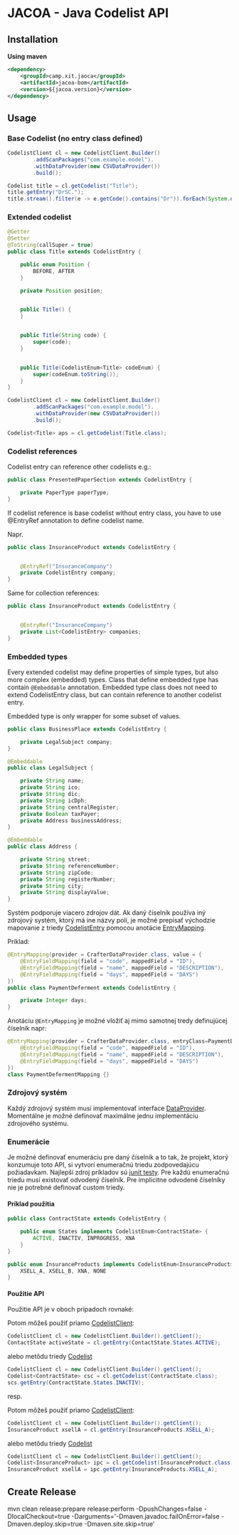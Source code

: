 # JACOA - Java Codelist API

## Installation

**Using maven**

```xml
<dependency>
    <groupId>camp.xit.jaoca</groupId>
    <artifactId>jacoa-bom</artifactId>
    <version>${jacoa.version}</version>
</dependency>
```

## Usage

### Base Codelist (no entry class defined)

```java
CodelistClient cl = new CodelistClient.Builder()
        .addScanPackages("com.example.model").
        .withDataProvider(new CSVDataProvider())
        .build();

Codelist title = cl.getCodelist("Title");
title.getEntry("DrSC.");
title.stream().filter(e -> e.getCode().contains("Dr")).forEach(System.out::println);
```

### Extended codelist

```java
@Getter
@Setter
@ToString(callSuper = true)
public class Title extends CodelistEntry {

    public enum Position {
        BEFORE, AFTER
    }

    private Position position;


    public Title() {
    }


    public Title(String code) {
        super(code);
    }


    public Title(CodelistEnum<Title> codeEnum) {
        super(codeEnum.toString());
    }
}
```

```java
CodelistClient cl = new CodelistClient.Builder()
        .addScanPackages("com.example.model").
        .withDataProvider(new CSVDataProvider())
        .build();

Codelist<Title> aps = cl.getCodelist(Title.class);
```

### Codelist references

Codelist entry can reference other codelists e.g.:

```java
public class PresentedPaperSection extends CodelistEntry {

    private PaperType paperType;
}
```

If codelist reference is base codelist without entry class, you have to use @EntryRef annotation to define codelist name.

Napr.

```java
public class InsuranceProduct extends CodelistEntry {


    @EntryRef("InsuranceCompany")
    private CodelistEntry company;
}
```

Same for collection references:

```java
public class InsuranceProduct extends CodelistEntry {


    @EntryRef("InsuranceCompany")
    private List<CodelistEntry> companies;
}
```
### Embedded types

Every extended codelist may define properties of simple types, but also more complex (embedded) types.
Class that define embedded type has contain `@Embeddable` annotation. Embedded type class does not need to
extend CodelistEntry class, but can contain reference to another codelist entry.

Embedded type is only wrapper for some subset of values.

```java
public class BusinessPlace extends CodelistEntry {

    private LegalSubject company;
}
```

```java
@Embeddable
public class LegalSubject {

    private String name;
    private String ico;
    private String dic;
    private String icDph;
    private String centralRegister;
    private Boolean taxPayer;
    private Address businessAddress;
}

@Embeddable
public class Address {

    private String street;
    private String referenceNumber;
    private String zipCode;
    private String registerNumber;
    private String city;
    private String displayValue;
}
```

Systém podporuje viacero zdrojov dát. Ak daný čiselník používa iný zdrojový systém, ktorý má ine názvy polí,
je možné prepísať východzie mapovanie z triedy [CodelistEntry](src/main/java/camp/xit/kiwi/codelist/client/model/CodelistEntry.java)
pomocou anotácie [EntryMapping](src/main/java/camp/xit/kiwi/codelist/client/EntryMapping.java).

Príklad:

```java
@EntryMapping(provider = CrafterDataProvider.class, value = {
    @EntryFieldMapping(field = "code", mappedField = "ID"),
    @EntryFieldMapping(field = "name", mappedField = "DESCRIPTION"),
    @EntryFieldMapping(field = "days", mappedField = "DAYS")
})
public class PaymentDeferment extends CodelistEntry {

    private Integer days;
}
```

Anotáciu `@EntryMapping` je možné vložiť aj mimo samotnej tredy definujúcej číselník napr:

```java
@EntryMapping(provider = CrafterDataProvider.class, entryClass=PaymentDeferment.class, value = {
    @EntryFieldMapping(field = "code", mappedField = "ID"),
    @EntryFieldMapping(field = "name", mappedField = "DESCRIPTION"),
    @EntryFieldMapping(field = "days", mappedField = "DAYS")
})
class PaymentDefermentMapping {}
```

### Zdrojový systém

Každý zdrojový systém musí implementovať interface [DataProvider](src/main/java/camp/xit/kiwi/codelist/provider/DataProvider.java).
Momentálne je možné definovať maximálne jednu implementáciu zdrojového systému.

### Enumerácie

Je možné definovať enumeráciu pre daný číselník a to tak, že projekt, ktorý konzumuje toto API, si vytvorí enumeračnú triedu zodpovedajúcu požiadavkam. Najlepší zdroj príkladov sú [junit testy](src/test/java/camp/xit/kiwi/codelist/client/CodelistEnumTest.java). Pre každú enumeračnú triedu musí existovať odvodený číselník. Pre implicitne odvodené číselníky nie je potrebné definovať custom triedy.

#### Príklad použitia

```java
public class ContractState extends CodelistEntry {

    public enum States implements CodelistEnum<ContractState> {
        ACTIVE, INACTIV, INPROGRESS, XNA
    }
}
```

```java
public enum InsuranceProducts implements CodelistEnum<InsuranceProduct> {
    XSELL_A, XSELL_B, XNA, NONE
}
```

#### Použitie API

Použitie API je v oboch prípadoch rovnaké:

Potom môžeš použiť priamo [CodelistClient](src/main/java/camp/xit/kiwi/codelist/client/CodelistClient.java):

```java
CodelistClient cl = new CodelistClient.Builder().getClient();
ContactState activeState = cl.getEntry(ContactState.States.ACTIVE);
```

alebo metôdu triedy [Codelist](src/main/java/camp/xit/kiwi/codelist/client/model/Codelist.java)

```java
CodelistClient cl = new CodelistClient.Builder().getClient();
Codelist<ContractState> csc = cl.getCodelist(ContractState.class);
scs.getEntry(ContractState.States.INACTIV);
```

resp.

Potom môžeš použiť priamo [CodelistClient](src/main/java/camp/xit/kiwi/codelist/client/CodelistClient.java):

```java
CodelistClient cl = new CodelistClient.Builder().getClient();
InsuranceProduct xsellA = cl.getEntry(InsuranceProducts.XSELL_A);
```

alebo metôdu triedy [Codelist](src/main/java/camp/xit/kiwi/codelist/client/model/Codelist.java)

```java
CodelistClient cl = new CodelistClient.Builder().getClient();
Codelist<InsuranceProduct> ipc = cl.getCodelist(InsuranceProduct.class);
InsuranceProduct xsellA = ipc.getEntry(InsuranceProducts.XSELL_A);
```

## Create Release

mvn clean release:prepare release:perform -DpushChanges=false -DlocalCheckout=true -Darguments='-Dmaven.javadoc.failOnError=false -Dmaven.deploy.skip=true -Dmaven.site.skip=true'